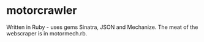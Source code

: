 # motorcrawler

Written in Ruby - uses gems Sinatra, JSON and Mechanize. The meat of the webscraper is in motormech.rb.

